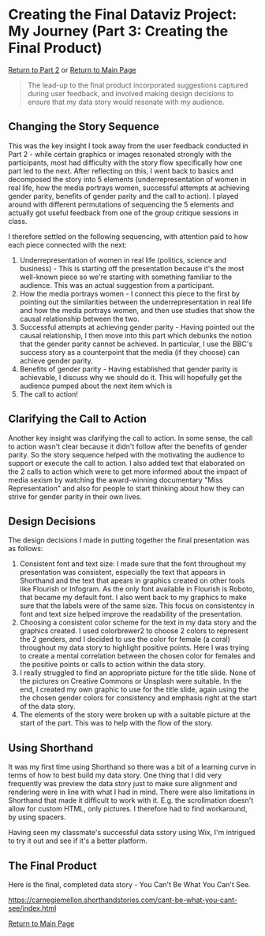 # Creating the Final Dataviz Project: My Journey (Part 3: Creating the Final Product)

[Return to Part 2](/FinalPart3.md)    or     [Return to Main Page](/README.md)

> The lead-up to the final product incorporated suggestions captured during user feedback, and involved making design decisions to ensure that my data story would resonate with my audience. 

## Changing the Story Sequence

This was the key insight I took away from the user feedback conducted in Part 2 - while certain graphics or images resonated strongly with the participants, most had difficulty with the story flow specifically how one part led to the next. After reflecting on this, I went back to basics and decomposed the story into 5 elements (underrepresentation of women in real life, how the media portrays women, successful attempts at achieving gender parity, benefits of gender parity and the call to action). I played around with different permutations of sequencing the 5 elements and actually got useful feedback from one of the group critique sessions in class. 

I therefore settled on the following sequencing, with attention paid to how each piece connected with the next:

1. Underrepresentation of women in real life (politics, science and business) - This is starting off the presentation because it's the most well-known piece so we're starting with something familiar to the audience. This was an actual suggestion from a participant. 
2. How the media portrays women - I connect this piece to the first by pointing out the similarities between the underrepresentation in real life and how the media portrays women, and then use studies that show the causal relationship between the two. 
3. Successful attempts at achieving gender parity - Having pointed out the causal relationship, I then move into this part which debunks the notion that the gender parity cannot be achieved. In particular, I use the BBC's success story as a counterpoint that the media (if they choose) can achieve gender parity. 
4. Benefits of gender parity - Having established that gender parity is achievable, I discuss why we should do it. This will hopefully get the audience pumped about the next item which is
5. The call to action!

## Clarifying the Call to Action

Another key insight was clarifying the call to action. In some sense, the call to action wasn't clear because it didn't follow after the benefits of gender parity. So the story sequence helped with the motivating the audience to support or execute the call to action. I also added text that elaborated on the 2 calls to action which were to get more informed about the impact of media sexism by watching the award-winning documentary "Miss Representation" and also for people to start thinking about how they can strive for gender parity in their own lives. 

## Design Decisions

The design decisions I made in putting together the final presentation was as follows:

1. Consistent font and text size: I made sure that the font throughout my presentation was consistent, especially the text that appears in Shorthand and the text that apears in graphics created on other tools like Flourish or Infogram. As the only font available in Flourish is Roboto, that became my default font. I also went back to my graphics to make sure that the labels were of the same size. This focus on consistentcy in font and text size helped improve the readability of the presentation.
2. Choosing a consistent color scheme for the text in my data story and the graphics created. I used colorbrewer2 to choose 2 colors to represent the 2 genders, and I decided to use the color for female (a coral) throughout my data story to highlight positive points. Here I was trying to create a mental correlation between the chosen color for females and the positive points or calls to action within the data story.
3. I really struggled to find an appropriate picture for the title slide. None of the pictures on Creative Commons or Unsplash were suitable. In the end, I created my own graphic to use for the title slide, again using the the chosen gender colors for consistency and emphasis right at the start of the data story. 
4. The elements of the story were broken up with a suitable picture at the start of the part. This was to help with the flow of the story. 

## Using Shorthand

It was my first time using Shorthand so there was a bit of a learning curve in terms of how to best build my data story. One thing that I did very frequently was preview the data story just to make sure alignment and rendering were in line with what I had in mind. There were also limitations in Shorthand that made it difficult to work with it. E.g. the scrollmation doesn't allow for custom HTML, only pictures. I therefore had to find workaround, by using spacers. 

Having seen my classmate's successful data sstory using Wix, I'm intrigued to try it out and see if it's a better platform. 

## The Final Product

Here is the final, completed data story - You Can't Be What You Can't See.

https://carnegiemellon.shorthandstories.com/cant-be-what-you-cant-see/index.html


[Return to Main Page](/README.md)

